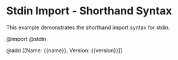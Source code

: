 # Stdin Import - Shorthand Syntax

This example demonstrates the shorthand import syntax for stdin.

@import @stdin

@add [[Name: {{name}}, Version: {{version}}]]